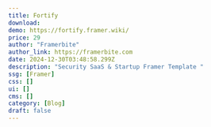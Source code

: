 ```yaml
---
title: Fortify
download:
demo: https://fortify.framer.wiki/
price: 29
author: "Framerbite"
author_link: https://framerbite.com
date: 2024-12-30T03:48:58.299Z
description: "Security SaaS & Startup Framer Template "
ssg: [Framer]
css: []
ui: []
cms: []
category: [Blog]
draft: false
---
```

